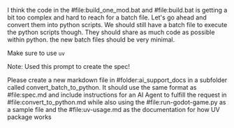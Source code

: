 I think the code in the #file:build_one_mod.bat and #file:build.bat is getting a bit too complex and hard to reach for a batch file. Let's go ahead and convert them into python scripts. We should still have a batch file to execute the python scripts though. They should share as much code as possible within python. the new batch files should be very minimal. 

Make sure to use `uv` 

Note: Used this prompt to create the spec!

Please create a new markdown file in #folder:ai_support_docs in a subfolder called convert_batch_to_python. It should use the same format as #file:spec.md and include instructions for an AI Agent to fulfill the request in #file:convert_to_python.md while also using the #file:run-godot-game.py as a sample file and the #file:uv-usage.md as the documentation for how UV package works